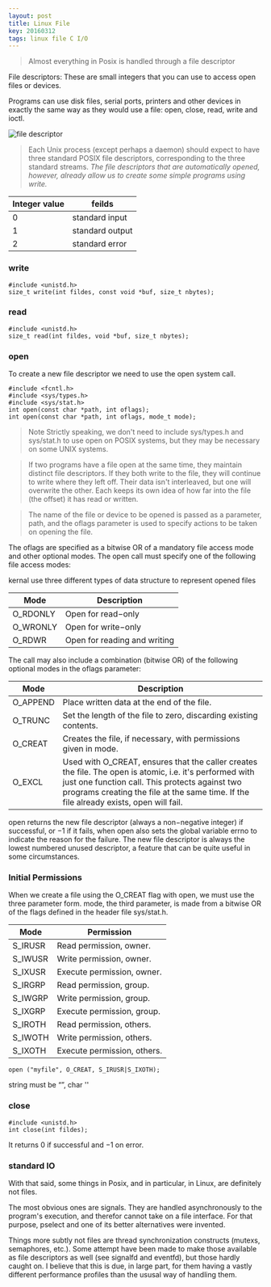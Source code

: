 ```yaml
---
layout: post
title: Linux File
key: 20160312
tags: linux file C I/O
---
```


> Almost everything in Posix is handled through a file descriptor

File descriptors: These are small integers that you can use to access open files or devices.

Programs can use disk files, serial ports, printers and other devices in exactly the same way as they would use a file: open, close, read, write and ioctl.

![file descriptor](https://upload.wikimedia.org/wikipedia/commons/thumb/f/f8/File_table_and_inode_table.svg/460px-File_table_and_inode_table.svg.png)

> Each Unix process (except perhaps a daemon) should expect to have three standard POSIX file descriptors, corresponding to the three standard streams. *The file descriptors that are automatically opened, however, already allow us to create some simple programs using write.*

|Integer value|feilds|
|---|---|
|0|standard input|
|1|standard output|
|2|standard error|


### write

```
#include <unistd.h>
size_t write(int fildes, const void *buf, size_t nbytes);
```

### read

```
#include <unistd.h>
size_t read(int fildes, void *buf, size_t nbytes);
```

### open

To create a new file descriptor we need to use the open system call.

```
#include <fcntl.h>
#include <sys/types.h>
#include <sys/stat.h>
int open(const char *path, int oflags);
int open(const char *path, int oflags, mode_t mode);
```

>Note Strictly speaking, we don't need to include sys/types.h and sys/stat.h to use open on POSIX systems, but they may be necessary on some UNIX systems.

> If two programs have a file open at the same time, they maintain distinct file descriptors. If they both write to the file, they will continue to write where they left off. Their data isn't interleaved, but one will overwrite the other. Each keeps its own idea of how far into the file (the offset) it has read or written.

> The name of the file or device to be opened is passed as a parameter, path, and the oflags parameter is used to specify actions to be taken on opening the file.

The oflags are specified as a bitwise OR of a mandatory file access mode and other optional modes. The open
call must specify one of the following file access modes:


kernal use three different types of data structure to represent opened files

|Mode|Description|
|---|---|
|O_RDONLY|Open for read−only|
|O_WRONLY|Open for write−only|
|O_RDWR|Open for reading and writing|

The call may also include a combination (bitwise OR) of the following optional modes in the oflags
parameter:

|Mode|Description|
|---|---|
|O_APPEND|Place written data at the end of the file.|
|O_TRUNC |Set the length of the file to zero, discarding existing contents.|
|O_CREAT|Creates the file, if necessary, with permissions given in mode.|
|O_EXCL|Used with O_CREAT, ensures that the caller creates the file. The open is atomic, i.e. it's performed with just one function call. This protects against two programs creating the file at the same time. If the file already exists, open will fail.|

open returns the new file descriptor (always a non−negative integer) if successful, or −1 if it fails, when open also sets the global variable errno to indicate the reason for the failure. The new file descriptor is always the lowest numbered unused descriptor, a feature that can be quite useful in some circumstances.

### Initial Permissions

When we create a file using the O_CREAT flag with open, we must use the three parameter form. mode, the
third parameter, is made from a bitwise OR of the flags defined in the header file sys/stat.h.

|Mode|Permission|
|---|---|
|S_IRUSR| Read permission, owner.|
|S_IWUSR| Write permission, owner.|
|S_IXUSR| Execute permission, owner.|
|S_IRGRP| Read permission, group.|
|S_IWGRP| Write permission, group.|
|S_IXGRP| Execute permission, group.|
|S_IROTH| Read permission, others.|
|S_IWOTH| Write permission, others.|
|S_IXOTH| Execute permission, others.|

```
open ("myfile", O_CREAT, S_IRUSR|S_IXOTH);
```

string must be “”, char ''


### close

```
#include <unistd.h>
int close(int fildes);
```
It returns 0 if successful and −1 on error.


### standard IO

With that said, some things in Posix, and in particular, in Linux, are definitely not files.

The most obvious ones are signals. They are handled asynchronously to the program's execution, and therefor cannot take on a file interface. For that purpose, pselect and one of its better alternatives were invented.

Things more subtly not files are thread synchronization constructs (mutexs, semaphores, etc.). Some attempt have been made to make those available as file descriptors as well (see signalfd and eventfd), but those hardly caught on. I believe that this is due, in large part, for them having a vastly different performance profiles than the ususal way of handling them.

